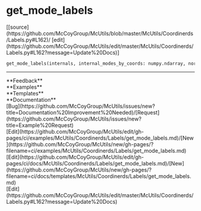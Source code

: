 # <a id="McUtils.Coordinerds.Labels.get_mode_labels">get_mode_labels</a>
<div class="docs-source-link" markdown="1">
[[source](https://github.com/McCoyGroup/McUtils/blob/master/McUtils/Coordinerds/Labels.py#L162)/
[edit](https://github.com/McCoyGroup/McUtils/edit/master/McUtils/Coordinerds/Labels.py#L162?message=Update%20Docs)]
</div>

```python
get_mode_labels(internals, internal_modes_by_coords: numpy.ndarray, norm_cutoff=0.8): 
```













---


<div markdown="1" class="text-secondary">
<div class="container">
  <div class="row">
   <div class="col" markdown="1">
**Feedback**   
</div>
   <div class="col" markdown="1">
**Examples**   
</div>
   <div class="col" markdown="1">
**Templates**   
</div>
   <div class="col" markdown="1">
**Documentation**   
</div>
   <div class="col" markdown="1">
   
</div>
   <div class="col" markdown="1">
   
</div>
   <div class="col" markdown="1">
   
</div>
</div>
  <div class="row">
   <div class="col" markdown="1">
[Bug](https://github.com/McCoyGroup/McUtils/issues/new?title=Documentation%20Improvement%20Needed)/[Request](https://github.com/McCoyGroup/McUtils/issues/new?title=Example%20Request)   
</div>
   <div class="col" markdown="1">
[Edit](https://github.com/McCoyGroup/McUtils/edit/gh-pages/ci/examples/McUtils/Coordinerds/Labels/get_mode_labels.md)/[New](https://github.com/McCoyGroup/McUtils/new/gh-pages/?filename=ci/examples/McUtils/Coordinerds/Labels/get_mode_labels.md)   
</div>
   <div class="col" markdown="1">
[Edit](https://github.com/McCoyGroup/McUtils/edit/gh-pages/ci/docs/McUtils/Coordinerds/Labels/get_mode_labels.md)/[New](https://github.com/McCoyGroup/McUtils/new/gh-pages/?filename=ci/docs/templates/McUtils/Coordinerds/Labels/get_mode_labels.md)   
</div>
   <div class="col" markdown="1">
[Edit](https://github.com/McCoyGroup/McUtils/edit/master/McUtils/Coordinerds/Labels.py#L162?message=Update%20Docs)   
</div>
   <div class="col" markdown="1">
   
</div>
   <div class="col" markdown="1">
   
</div>
   <div class="col" markdown="1">
   
</div>
</div>
</div>
</div>